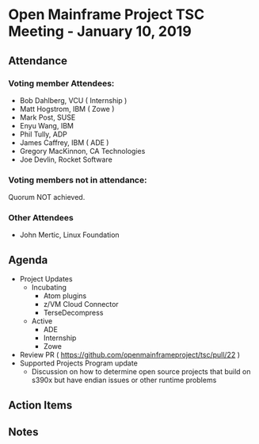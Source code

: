 # Open Mainframe Project TSC Meeting - January 10, 2019

## Attendance

### Voting member Attendees:

* Bob Dahlberg, VCU ( Internship )
* Matt Hogstrom, IBM ( Zowe )
* Mark Post, SUSE
* Enyu Wang, IBM
* Phil Tully, ADP
* James Caffrey, IBM ( ADE )
* Gregory MacKinnon, CA Technologies
* Joe Devlin, Rocket Software

### Voting members not in attendance:

Quorum NOT achieved.

### Other Attendees

* John Mertic, Linux Foundation

## Agenda

* Project Updates
  * Incubating
    * Atom plugins
    * z/VM Cloud Connector
    * TerseDecompress
  * Active
    * ADE
    * Internship
    * Zowe
* Review PR ( https://github.com/openmainframeproject/tsc/pull/22 )
* Supported Projects Program update
  * Discussion on how to determine open source projects that build on s390x but have endian issues or other runtime problems

## Action Items

## Notes
